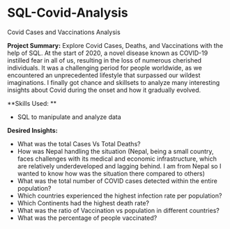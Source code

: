 # SQL-Covid-Analysis
Covid Cases and Vaccinations Analysis



**Project Summary:**
Explore Covid Cases, Deaths, and Vaccinations with the help of SQL.
At the start of 2020, a novel disease known as COVID-19 instilled fear in all of us, resulting in the loss of numerous cherished individuals. It was a challenging period for people worldwide, as we encountered an unprecedented lifestyle that surpassed our wildest imaginations. I finally got chance and skillsets to analyze many interesting insights about Covid during the onset and how it gradually evolved.



**Skills Used: **
- SQL to manipulate and analyze data




**Desired Insights:**
- What was the total Cases Vs Total Deaths?
- How was Nepal handling the situation (Nepal, being a small country, faces challenges with its medical and economic infrastructure, which are relatively underdeveloped and lagging   behind. I am from Nepal so I wanted to know how was the situation there compared to others)
- What was the total number of COVID cases detected within the entire population?
- Which countries experienced the highest infection rate per population?
- Which Continents had the highest death rate?
- What was the ratio of Vaccination vs population in different countries?
- What was the percentage of people vaccinated?



